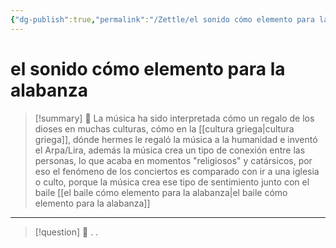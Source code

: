 ```yaml
---
{"dg-publish":true,"permalink":"/Zettle/el sonido cómo elemento para la alabanza/","title":"el sonido cómo elemento para la alabanza","tags":["ZeType/Idea"],"created":"2023-10-02T14:20:02.423-05:00","updated":"2023-10-04T21:43:06.714-05:00"}
---
```



#  el sonido cómo elemento para la alabanza

> [!summary] 🧠
> La música ha sido interpretada cómo un regalo de los dioses en muchas culturas, cómo en la [[cultura griega\|cultura griega]], dónde hermes le regaló la música a la humanidad e inventó el Arpa/Lira, además la música crea un tipo de conexión entre las personas, lo que acaba en momentos "religiosos" y catársicos, por eso el fenómeno de los conciertos es comparado con ir a una iglesia o culto, porque la música crea ese tipo de sentimiento junto con el baile [[el baile cómo elemento para la alabanza\|el baile cómo elemento para la alabanza]]

- - - 
> [!question] 🔗
> .
> .


